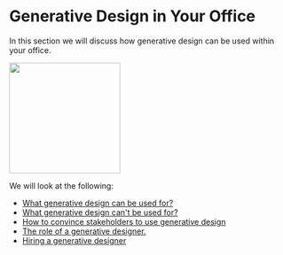# Generative Design in Your Office

In this section we will discuss how generative design can be used within your office.

<img src="../.gitbook/assets/gdinyouroffice.png" style="width:200px;"/>

We will look at the following:

* [What generative design can be used for?](05-01_what-generative-design-can-be-used-for.md)
* [What generative design can't be used for?](05-02_what-generative-design-cant-be-used-for.md)
* [How to convince stakeholders to use generative design](05-03_how-to-convince-senior-stakeholders-of-using-gd.md)
* [The role of a generative designer.](05-04_the-role-of-a-generative-designer.md)
* [Hiring a generative designer](05-05_hiring-a-generative-designer.md)

